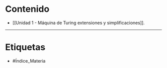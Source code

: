 # Contenido

- [[Unidad 1 - Máquina de Turing extensiones y simplificaciones]].
***
# Etiquetas
- #Índice_Materia 